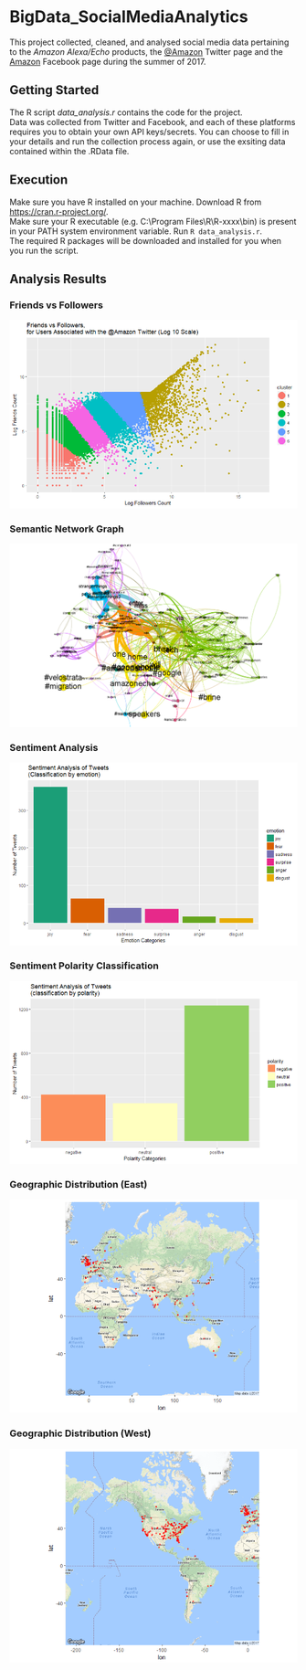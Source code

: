 # BigData_SocialMediaAnalytics
This project collected, cleaned, and analysed social media data pertaining to the *Amazon Alexa/Echo* products, the [@Amazon](https://twitter.com/amazon?lang=en) Twitter page and the [Amazon](https://www.facebook.com/Amazon/) Facebook page during the summer of 2017.  

## Getting Started
The R script *data_analysis.r* contains the code for the project.  
Data was collected from Twitter and Facebook, and each of these platforms requires you to obtain your own API keys/secrets. You can choose to fill in your details and run the collection process again, or use the exsiting data contained within the .RData file.

## Execution
Make sure you have R installed on your machine. Download R from https://cran.r-project.org/.  
Make sure your R executable (e.g. C:\Program Files\R\R-xxxx\bin) is present in your PATH system environment variable.
Run `R data_analysis.r`.  
The required R packages will be downloaded and installed for you when you run the script.  

## Analysis Results
### Friends vs Followers
![Friends vs Followers](https://github.com/kurzy/BigData_SocialMediaAnalytics/blob/master/img/FriendsVsFollowers.png)

### Semantic Network Graph
![Semantic Network Graph](https://github.com/kurzy/BigData_SocialMediaAnalytics/blob/master/img/semantic_net_gephi.PNG)

### Sentiment Analysis
![Sentiment Analysis](https://github.com/kurzy/BigData_SocialMediaAnalytics/blob/master/img/tw_sentiment.png)

### Sentiment Polarity Classification
![Sentiment Polarity](https://github.com/kurzy/BigData_SocialMediaAnalytics/blob/master/img/tw_polarity.png)

### Geographic Distribution (East)
![Geo East](https://github.com/kurzy/BigData_SocialMediaAnalytics/blob/master/img/world_map1.png)

### Geographic Distribution (West)
![Geo West](https://github.com/kurzy/BigData_SocialMediaAnalytics/blob/master/img/world_map2.png)
